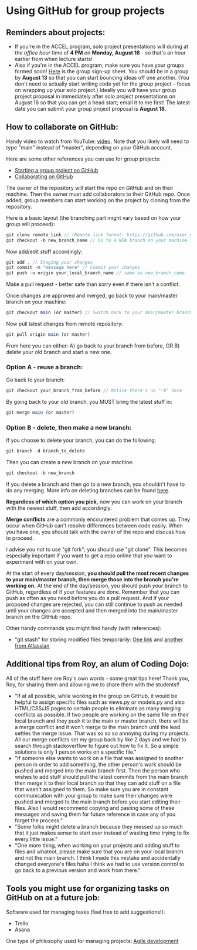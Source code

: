 # Using GitHub for group projects

## Reminders about projects: 

- If you're in the ACCEL program, solo project presentations will during at the *office hour* time of **4 PM** on **Monday, August 16** - so that's an hour earlier from when lecture starts!
- Also if you're in the ACCEL program, make sure you have your groups formed soon!  [Here](https://docs.google.com/spreadsheets/d/1NHV5l663zMPWozbhafI6Mf3F8838M8yNwc6z_iD7Yp0/edit#gid=0) is the group sign-up sheet.  You should be in a group by **August 13** so that you can start bouncing ideas off one another.  (You don't need to actually start writing code yet for the group project - focus on wrapping up your solo project.)  Ideally you will have your group project proposal in immediately after solo project presentations on August 16 so that you can get a head start; email it to me first!  The latest date you can submit your group project proposal is **August 18**.

## How to collaborate on GitHub:

Handy video to watch from YouTube: [video](https://www.youtube.com/watch?v=MnUd31TvBoU).  Note that you likely will need to type "main" instead of "master", depending on your GitHub account.

Here are some other references you can use for group projects:
- [Starting a group project on GitHub](https://www.digitalcrafts.com/blog/learn-how-start-new-group-project-github)
- [Collaborating on GitHub](https://www.atlassian.com/git/tutorials/syncing)

The owner of the repository will start the repo on GitHub and on their machine.  Then the owner must add collaborators to their GitHub repo.  Once added, group members can start working on the project by cloning from the repository.

Here is a basic layout (the branching part might vary based on how your group will proceed):
```js
git clone remote_link // (Remote link format: https://github.com/user_name/repo_name.git) - first time only to get a copy of the project
git checkout -b new_branch_name // Go to a NEW branch on your machine
```

Now add/edit stuff accordingly:
```js
git add . // Staging your changes
git commit -m "message here" // Commit your changes
git push -u origin your_local_branch_name // same as new_branch_name
```
Make a pull request - better safe than sorry even if there isn't a conflict.

Once changes are approved and merged, go back to your main/master branch on your machine:
```js
git checkout main (or master) // Switch back to your main/master branch on your machine
```

Now pull latest changes from remote repository:
```js
git pull origin main (or master)
```

From here you can either: A) go back to your branch from before, OR B) delete your old branch and start a new one.

### Option A - reuse a branch:

Go back to your branch:
```js
git checkout your_branch_from_before // Notice there's no "-b" here
```

By going back to your old branch, you MUST bring the latest stuff in:
```js
git merge main (or master)
```

### Option B - delete, then make a new branch:
If you choose to delete your branch, you can do the following:
```js
git branch -d branch_to_delete
```

Then you can create a new branch on your machine:
```js
git checkout -b new_branch
```
If you delete a branch and then go to a new branch, you shouldn't have to do any merging.  More info on deleting branches can be found [here](https://www.git-tower.com/learn/git/faq/delete-local-branch/).

**Regardless of which option you pick,** now you can work on your branch with the newest stuff, then add accordingly.

**Merge conflicts** are a commonly encountered problem that comes up.  They occur when GitHub can't resolve differences between code easily.  When you have one, you should talk with the owner of the repo and discuss how to proceed.

I advise you not to use "git fork"; you should use "git clone".  This becomes especially important if you want to get a repo online that you want to experiment with on your own.

At the start of every day/session, **you should pull the most recent changes to your main/master branch, then merge those into the branch you're working on.**  At the end of the day/session, you should push *your* branch to GitHub, regardless of if your features are done.  Remember that you can push as often as you need before you do a pull request.  And if your proposed changes are rejected, you can still continue to push as needed until your changes are accepted and then merged into the main/master branch on the GitHub repo.

Other handy commands you might find handy (with references):
- "git stash" for storing modified files temporarily: [One link](https://git-scm.com/book/en/v2/Git-Tools-Stashing-and-Cleaning) and [another from Atlassian](https://www.atlassian.com/git/tutorials/saving-changes/git-stash)

## Additional tips from Roy, an alum of Coding Dojo:

All of the stuff here are Roy's own words - some great tips here!  Thank you, Roy, for sharing them and allowing me to share them with the students!!

- "If at all possible, while working in the group on GitHub, it would be helpful to assign specific files such as views.py or models.py and also HTML/CSS/JS pages to certain people to eliminate as many merging conflicts as possible. If two people are working on the same file on their local branch and they push it to the main or master branch, there will be a merge conflict and it won't merge to the main branch until the lead settles the merge issue. That was so so so annoying during my projects. All our merge conflicts set my group back by like 2 days and we had to search through stackoverflow to figure out how to fix it. So a simple solutions is only 1 person works on a specific file."
- "If someone else wants to work on a file that was assigned to another person in order to add something, the other person's work should be pushed and merged into the main branch first. Then the person who wishes to add stuff should pull the latest commits from the main branch then merge it to their local branch so that they can add stuff on a file that wasn't assigned to them. So make sure you are in constant communication with your group to make sure their changes were pushed and merged to the main branch before you start editing their files. Also I would recommend copying and pasting some of these messages and saving them for future reference in case any of you forget the process."
- "Some folks might delete a branch because they messed up so much that it just makes sense to start over instead of wasting time trying to fix every little issue."
- "One more thing, when working on your projects and adding stuff to files and whatnot, please make sure that you are on your local branch and not the main branch. I think I made this mistake and accidentally changed everyone's files haha I think we had to use version control to go back to a previous version and work from there."

## Tools you might use for organizing tasks on GitHub on at a future job:
Software used for managing tasks (feel free to add suggestions!):
- Trello
- Asana

One type of philosophy used for managing projects:
[Agile development](https://agilealliance.org/agile101)